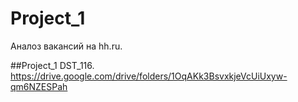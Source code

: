 # Project_1
Аналоз вакансий на hh.ru.


##Project_1 DST_116.
https://drive.google.com/drive/folders/1OqAKk3BsvxkjeVcUiUxyw-qm6NZESPah
